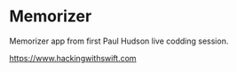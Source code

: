 # Memorizer
Memorizer app from first Paul Hudson live codding session. 


https://www.hackingwithswift.com
